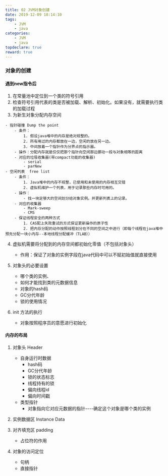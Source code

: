 ```yaml
---
title: 02 JVM对象创建
date: 2019-12-09 18:14:10
tags:
	- JVM
	- java
categories:
	- JVM
	- java
topdeclare: true
reward: true
---
```


### 对象的创建

#### 遇到new指令后
1. 在常量池中定位到一个类的符号引用
2. 检查符号引用代表的类是否被加载、解析、初始化。如果没有，就需要执行类的加载过程
3. 为新生对象分配内存空间
<!--more-->
	- 指针碰撞 Dump the point
		- 条件：
			1. 假设java堆中的内存是绝对规整的。
			2. 所有用过的内存都放在一边，空闲的放在另一边。
			3. 中间放着一个指针作为分界点的指示器。
		- 操作：分配内存就是仅仅把那个指针向空闲那边挪动一段与对象相等的距离
		- 对应的垃圾收集器(带compact功能的收集器)
			- serial
			- parNew
	- 空闲列表  free list
		- 条件：
			1. Java堆中的内存不规整，已使用和未使用的内存相互交错
			2. 虚拟机维护一个列表，用于记录那些内存时可用的。
		- 操作：
			- 找一块足够大的空间划分给对象实例。并更新列表上的记录。
		- 对应的收集器
			- Mark-sweep
			- CMS
		- 保证线程安全的两种方式
			1. CAS配上失败重试的方式保证更新操作的原子性
			2. 把内存分配的动作按照线程划分在不同的空间之中进行（即每个线程在java堆中预先分配一块小内存--本地线程分配缓冲（TLAB））

4. 虚拟机需要将分配到的内存空间都初始化零值（不包括对象头）
	- 作用：保证了对象的实例字段在java代码中可以不赋初始值就直接使用

5. 对象头的必要设置
	- 哪个类的实例、
	- 如何才能找到类的元数据信息
	- 对象的hash码
	- GC分代年龄
	- 锁的使用情况

6. init 方法的执行
	- 对象按照程序员的意愿进行初始化

#### 内存的布局
1. 对象头 Header
	- 自身运行时数据
		- hash码
		- GC分代年龄
		- 锁的状态标志
		- 线程持有的锁
		- 偏向线程id
		- 偏向时间戳
	- 类型指针
		- 对象指向它对应元数据的指针----确定这个对象是哪个类的实例

2. 实例数据区 Instance Data

3. 对齐填充区 padding
	- 占位符的作用
4. 对象的访问定位
	- 句柄
	- 直接指针
